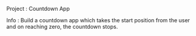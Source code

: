 Project : Countdown App

Info : Build a countdown app which takes the start position from the 
user and on reaching zero, the countdown stops.